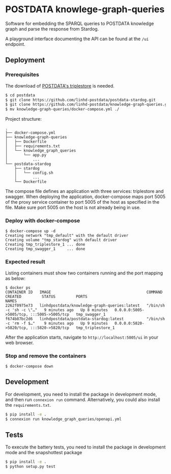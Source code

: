 # POSTDATA knowlege-graph-queries
Software for embedding the SPARQL queries to POSTDATA knowledge graph and parse the response from Stardog.

A playground interface documenting the API can be found at the `/ui` endpoint.

## Deployment

### Prerequisites

The download of [POSTDATA's triplestore](https://github.com/linhd-postdata/postdata-stardog) is needed.

```bash
$ cd postdata
$ git clone https://github.com/linhd-postdata/postdata-stardog.git
$ git clone https://github.com/linhd-postdata/knowledge-graph-queries.git
$ mv knowledge-graph-queries/docker-compose.yml ./
```

Project structure: 
```
.
├── docker-compose.yml
├── knowledge-graph-queries
│   ├── Dockerfile
│   ├── requirements.txt
│   └── knowledge_graph_queries
│       └── app.py
│           ...
└── postdata-stardog
    ├── stardog
    │   └── config.sh
    │       ...
    └── Dockerfile
```

The compose file defines an application with three services: triplestore and swagger. When deploying the application, docker-compose maps port 5005 of the proxy service container to port 5005 of the host as specified in the file. Make sure port 5005 on the host is not already being in use.

### Deploy with docker-compose

```
$ docker-compose up -d
Creating network "tmp_default" with the default driver
Creating volume "tmp_stardog" with default driver
Creating tmp_triplestore_1 ... done
Creating tmp_swagger_1     ... done
```

### Expected result

Listing containers must show two containers running and the port mapping as below:
```
$ docker ps
CONTAINER ID   IMAGE                                          COMMAND                   CREATED         STATUS         PORTS                                       NAMES
2262f0975e73   linhdpostdata/knowledge-graph-queries:latest   "/bin/sh -c 'sh -c \"…"   9 minutes ago   Up 8 minutes   0.0.0.0:5005->5005/tcp, :::5005->5005/tcp   tmp_swagger_1
f674b87bc2d6   linhdpostdata/postdata-stardog:latest          "/bin/sh -c 'rm -f $…"    9 minutes ago   Up 9 minutes   0.0.0.0:5820->5820/tcp, :::5820->5820/tcp   tmp_triplestore_1
```
After the application starts, navigate to `http://localhost:5005/ui` in your web browser.

### Stop and remove the containers
```
$ docker-compose down
```

## Development

For development, you need to install the package in development mode, and then run `connexion run` command. Alternatively, you could also install the `requirements.txt`.
```bash
$ pip install -e .
$ connexion run knowledge_graph_queries/openapi.yml
```

## Tests

To execute the battery tests, you need to install the package in development mode and the snapshottest package
```bash
$ pip install -e .
$ python setup.py test
```